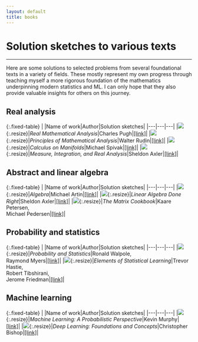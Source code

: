 ```yaml
---
layout: default
title: books
---
```


# Solution sketches to various texts

----

Here are some solutions to selected problems from several foundational texts in a variety of fields. These mostly represent my own progress through teaching myself a more rigorous foundation of the mathematics underpinning modern statistics and ML. I can only hope that they also provide valuable insights for others on this journey.

## Real analysis

{:.fixed-table}
| |Name of work|Author|Solution sketches|
|---|---|---|
|![][pugh]{:.resize}|_Real Mathematical Analysis_|Charles Pugh|[[link]][pugh-book]|
|![][rudin]{:.resize}|_Principles of Mathematical Analysis_|Walter Rudin|[[link]][rudin-book]|
|![][spivak]{:.resize}|_Calculus on Manifolds_|Michael Spivak|[[link]][spivak-book]|
|![][sheldon]{:.resize}|_Measure, Integration, and Real Analysis_|Sheldon Axler|[[link]][sheldon-book]|

## Abstract and linear algebra

{:.fixed-table}
| |Name of work|Author|Solution sketches|
|---|---|---|
|![][artin]{:.resize}|_Algebra_|Michael Artin|[[link]][artin-book]|
|![][axler]{:.resize}|_Linear Algebra Done Right_|Sheldon Axler|[[link]][axler-book]|
|![][cookbook]{:.resize}|_The Matrix Cookbook_|Kaare Petersen,<br> Michael Pedersen|[[link]][cookbook-book]|

## Probability and statistics

{:.fixed-table}
| |Name of work|Author|Solution sketches|
|---|---|---|
|![][statsci]{:.resize}|_Probability and Statistics_|Ronald Walpole,<br> Raymond Myers|[[link]][statsci-book]|
|![][esl]{:.resize}|_Elements of Statistical Learning_|Trevor Hastie,<br> Robert Tibshirani,<br> Jerome Friedman|[[link]][esl-book]|

## Machine learning

{:.fixed-table}
| |Name of work|Author|Solution sketches|
|---|---|---|
|![][mlapp]{:.resize}|_Machine Learning: A Probabilistic Perspective_|Kevin Murphy|[[link]][mlapp-book]|
|![][bishop]{:.resize}|_Deep Learning: Foundations and Concepts_|Christopher Bishop|[[link]][bishop-book]|


[pugh]:          {{site.baseurl}}/_data/books/pugh/cover.jpg
[rudin]:         {{site.baseurl}}/_data/books/rudin/cover.jpg
[spivak]:        {{site.baseurl}}/_data/books/spivak/cover.jpg
[sheldon]:       {{site.baseurl}}/_data/books/sheldon/cover.jpg

[artin]:         {{site.baseurl}}/_data/books/artin/cover.jpg
[axler]:         {{site.baseurl}}/_data/books/axler/cover.jpg
[cookbook]:      {{site.baseurl}}/_data/books/cookbook/cover.png

[statsci]:       {{site.baseurl}}/_data/books/statsci/cover.jpg
[esl]:           {{site.baseurl}}/_data/books/esl/cover.jpg

[mlapp]:         {{site.baseurl}}/_data/books/mlapp/cover.jpg
[bishop]:        {{site.baseurl}}/_data/books/bishop/cover.jpg


[pugh-book]:     {{site.baseurl}}/lectures/books/pugh/
[rudin-book]:    {{site.baseurl}}/lectures/books/rudin/
[spivak-book]:   {{site.baseurl}}/lectures/books/spivak/
[sheldon-book]:  {{site.baseurl}}/lectures/books/sheldon/

[artin-book]:    {{site.baseurl}}/lectures/books/artin/
[axler-book]:    {{site.baseurl}}/lectures/books/axler/
[cookbook-book]: {{site.baseurl}}/lectures/books/cookbook/

[statsci-book]:  {{site.baseurl}}/lectures/books/statsci/
[esl-book]:      {{site.baseurl}}/lectures/books/esl/

[mlapp-book]:    {{site.baseurl}}/lectures/books/mlapp/
[bishop-book]:   {{site.baseurl}}/lectures/books/bishop/